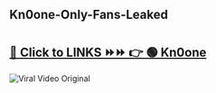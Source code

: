 
 ## Kn0one-Only-Fans-Leaked

# <h2><a href="https://clipsfans.com/Kn0one&ref=git">🔗 Click to LINKS ⏩⏩ 👉 🟢 Kn0one </a></h2>

<a href="https://clipsfans.com/Kn0one&ref=git" rel="nofollow" data-target="animated-image.originalLink"><img src="https://i.ibb.co.com/xMMVF88/686577567.gif" alt="Viral Video Original" style="max-width: 100%; display: inline-block;" data-target="animated-image.originalImage"></a>
